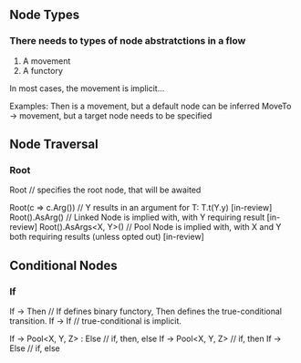 ﻿
## Node Types
### There needs to types of node abstratctions in a flow
1. A movement
2. A functory

In most cases, the movement is implicit...

Examples:
Then<T> is a movement, but a default node can be inferred
MoveTo -> movement, but a target node needs to be specified

## Node Traversal
### Root
Root<T> // specifies the root node, that will be awaited

Root<T>(c => c.Arg<Y>()) // Y results in an argument for T: T.t(Y.y) [in-review]
Root<T>().AsArg<Y>() // Linked Node is implied with, with Y requiring result [in-review]
Root<T>().AsArgs<X, Y>() // Pool Node is implied with, with X and Y both requiring results (unless opted out) [in-review]




## Conditional Nodes
### If
If<T> -> Then<R> // If defines binary functory, Then defines the true-conditional transition.
If<T> -> If<R> // true-conditional is implicit.

If<T> -> Pool<X, Y, Z> : Else<R> // if, then, else
If<T> -> Pool<X, Y, Z> // if, then
If<T> -> Else<R> // if, else




